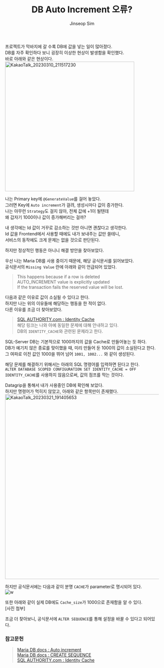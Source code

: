 ﻿---
layout: post
title: "DB Auto Increment 오류?"
categories: ToyProject
tags: [develop]
author:
  - Jinseop Sim
---
프로젝트가 막바지에 갈 수록 DB에 값을 넣는 일이 많아졌다.  
DB를 자주 확인하다 보니 굉장히 이상한 현상이 발생함을 확인했다.  
바로 아래와 같은 현상이다.  
<img width="423" alt="KakaoTalk_20230310_211517230" src="https://user-images.githubusercontent.com/71700079/224524214-17780829-04ea-44c9-b75e-05f0007fd50c.png">  

나는 Primary key에 ```@GenerateValue```를 걸어 놓았다.  
그러면 Key에 ```Auto increment```가 걸려, 생성시마다 값이 증가한다.  
나는 아무런 ```Strategy```도 걸지 않아, 전체 값에 +1이 될텐데  
왜 갑자기 1000이나 값이 증가해버리는 걸까?  

내 생각에는 Id 값이 거꾸로 감소하는 것만 아니면 괜찮다고 생각한다.  
Id 값을 Frontend에서 사용할 때에도 내가 보내주는 값만 쓸테니,  
서비스의 동작에도 크게 문제는 없을 것으로 판단된다.  

하지만 정상적인 행동은 아니니 해결 방안을 찾아보았다.  

우선 나는 Maria DB를 사용 중이기 때문에, 해당 공식문서를 읽어보았다.  
공식문서의 ```Missing Value``` 란에 아래와 같이 언급되어 있었다.  

> This happens because if a row is deleted  
> AUTO_INCREMENT value is explicitly updated  
> If the transaction fails the reserved value will be lost.  

다음과 같은 이유로 값이 소실될 수 있다고 한다.  
하지만 나는 위의 이유들에 해당하는 행동을 한 적이 없다.  
다른 이유를 조금 더 찾아보았다.  

> [SQL AUTHORITY.com : Identity Cache](https://blog.sqlauthority.com/2018/01/24/sql-server-identity-jumping-1000-identity_cache/)  
해당 링크는 나와 아예 동일한 문제에 대해 안내하고 있다.  
DB의 ```IDENTITY_CACHE```와 관련된 문제라고 한다.  

SQL-Server DB는 기본적으로 1000까지의 값을 Cache로 만들어놓는 듯 하다.  
DB가 예기치 않은 종료를 맞이했을 때, 미리 만들어 둔 1000의 값이 소실된다고 한다.  
그 여파로 이전 값인 1000을 뛰어 넘어 ```1001, 1002...``` 와 같이 생성된다.  

해당 문제를 해결하기 위해서는 아래의 SQL 명령어를 입력하면 된다고 한다.  
```ALTER DATABASE SCOPED CONFIGURATION SET IDENTITY_CACHE = OFF```  
```IDENTITY_CACHE```를 사용하지 않음으로써, 값의 점프를 막는 것이다.  

Datagrip을 통해서 내가 사용중인 DB에 확인해 보았다.  
하지만 명령어가 먹히지 않았고, 아래와 같은 항목만이 존재했다.  
<img width="603" alt="KakaoTalk_20230321_191405653" src="https://user-images.githubusercontent.com/71700079/226590823-489eab08-47f9-4744-8a4e-a2d783b69a15.png">  

하지만 공식문서에는 다음과 같이 분명 ```CACHE```가 parameter로 명시되어 있다.  
![w](https://user-images.githubusercontent.com/71700079/227532252-6504f946-f003-490a-a5df-b86bab7c8d0e.png)  

또한 아래와 같이 실제 DB에도 ```Cache_size```가 1000으로 존재함을 알 수 있다.  
[사진 첨부]  

조금 더 찾아보니, 공식문서에 ```ALTER SEQUENCE```를 통해 설정을 바꿀 수 있다고 되어있다.  

### 참고문헌
> [Maria DB docs : Auto increment](https://mariadb.com/kb/en/auto_increment/)  
> [Maria DB docs : CREATE SEQUENCE](https://mariadb.com/kb/en/create-sequence/)  
> [SQL AUTHORITY.com : Identity Cache](https://blog.sqlauthority.com/2018/01/24/sql-server-identity-jumping-1000-identity_cache/)  
